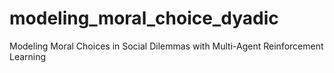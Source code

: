 # modeling_moral_choice_dyadic
Modeling Moral Choices in Social Dilemmas with Multi-Agent Reinforcement Learning
